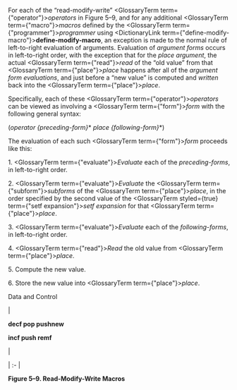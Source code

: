  



For each of the “read-modify-write” <GlossaryTerm  term={"operator"}><i>operators</i></GlossaryTerm> in Figure 5–9, and for any additional <GlossaryTerm  term={"macro"}><i>macros</i></GlossaryTerm> defined by the <GlossaryTerm  term={"programmer"}><i>programmer</i></GlossaryTerm> using <DictionaryLink  term={"define-modify-macro"}><b>define-modify-macro</b></DictionaryLink>, an exception is made to the normal rule of left-to-right evaluation of arguments. Evaluation of *argument forms* occurs in left-to-right order, with the exception that for the *place argument*, the actual <GlossaryTerm  term={"read"}><i>read</i></GlossaryTerm> of the “old value” from that <GlossaryTerm  term={"place"}><i>place</i></GlossaryTerm> happens after all of the *argument form evaluations*, and just before a “new value” is computed and *written* back into the <GlossaryTerm  term={"place"}><i>place</i></GlossaryTerm>. 



Specifically, each of these <GlossaryTerm  term={"operator"}><i>operators</i></GlossaryTerm> can be viewed as involving a <GlossaryTerm  term={"form"}><i>form</i></GlossaryTerm> with the following general syntax: 



(*operator \{preceding-form\}*\* *place \{following-form\}*\*) 



The evaluation of each such <GlossaryTerm  term={"form"}><i>form</i></GlossaryTerm> proceeds like this: 



1\. <GlossaryTerm  term={"evaluate"}><i>Evaluate</i></GlossaryTerm> each of the *preceding-forms*, in left-to-right order. 



2\. <GlossaryTerm  term={"evaluate"}><i>Evaluate</i></GlossaryTerm> the <GlossaryTerm  term={"subform"}><i>subforms</i></GlossaryTerm> of the <GlossaryTerm  term={"place"}><i>place</i></GlossaryTerm>, in the order specified by the second value of the <GlossaryTerm styled={true} term={"setf expansion"}><i>setf expansion</i></GlossaryTerm> for that <GlossaryTerm  term={"place"}><i>place</i></GlossaryTerm>. 



3\. <GlossaryTerm  term={"evaluate"}><i>Evaluate</i></GlossaryTerm> each of the *following-forms*, in left-to-right order. 



4\. <GlossaryTerm  term={"read"}><i>Read</i></GlossaryTerm> the old value from <GlossaryTerm  term={"place"}><i>place</i></GlossaryTerm>. 



5\. Compute the new value. 



6\. Store the new value into <GlossaryTerm  term={"place"}><i>place</i></GlossaryTerm>. 



Data and Control 











|<p>**decf pop pushnew** </p><p>**incf push remf**</p>|

| :- |





**Figure 5–9. Read-Modify-Write Macros** 
















